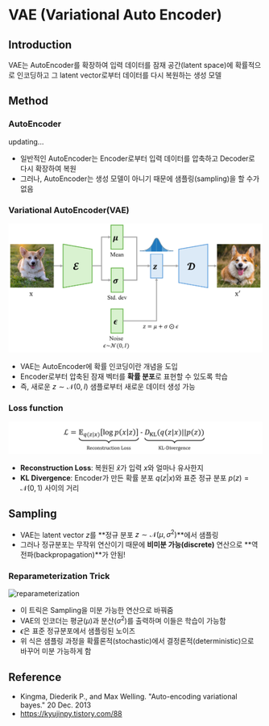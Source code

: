 # VAE (Variational Auto Encoder)
## Introduction
VAE는 AutoEncoder를 확장하여 입력 데이터를 잠재 공간(latent space)에 확률적으로 인코딩하고
그 latent vector로부터 데이터를 다시 복원하는 생성 모델
## Method
### AutoEncoder
updating...

- 일반적인 AutoEncoder는 Encoder로부터 입력 데이터를 압축하고 Decoder로 다시 확장하여 복원
- 그러나, AutoEncoder는 생성 모델이 아니기 때문에 샘플링(sampling)을 할 수가 없음

### Variational AutoEncoder(VAE)
![vae](/assets/VAE/vae.png)

- VAE는 AutoEncoder에 확률 인코딩이란 개념을 도입
- Encoder로부터 압축된 잠재 벡터를 **확률 분포**로 표현할 수 있도록 학습
- 즉, 새로운 $z\sim \mathcal{N}(0,I)$ 샘플로부터 새로운 데이터 생성 가능

### Loss function
![loss](/assets/VAE/loss.png)

- **Reconstruction Loss**: 복원된 $\hat{x}$가 입력 $x$와 얼마나 유사한지
- **KL Divergence**: Encoder가 만든 확률 분포 $q(z|x)$와 표준 정규 분포 $p(z)=\mathcal{N}(0,1)$ 사이의 거리

## Sampling
- VAE는 latent vector $z$를 **정규 분포 $z\sim \mathcal{N}(\mu, \sigma^2)$**에서 샘플링
- 그러나 정규분포는 무작위 연산이기 때문에 **비미분 가능(discrete)** 연산으로 **역전파(backpropagation)**가 안됨!

### Reparameterization Trick
![reparameterization](/assets/vae_sampling.png)
- 이 트릭은 Sampling을 미분 가능한 연산으로 바꿔줌
- VAE의 인코더는 평균($\mu$)과 분산($\sigma^2$)를 출력하며 이들은 학습이 가능함
- $\epsilon$은 표준 정규분포에서 샘플링된 노이즈
- 위 식은 샘플링 과정을 확률론적(stochastic)에서 결정론적(deterministic)으로 바꾸어 미분 가능하게 함

## Reference
- Kingma, Diederik P., and Max Welling. "Auto-encoding variational bayes." 20 Dec. 2013
- https://kyujinpy.tistory.com/88
